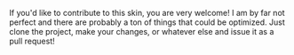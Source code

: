 If you'd like to contribute to this skin, you are very welcome!
I am by far not perfect and there are probably a ton of things that could be optimized.
Just clone the project, make your changes, or whatever else and issue it as a pull request!
